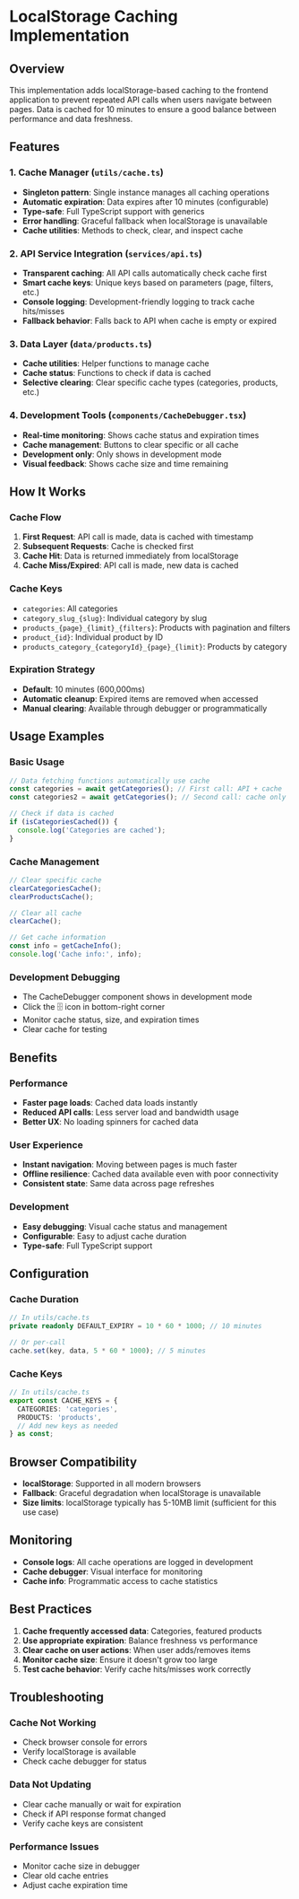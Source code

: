 # LocalStorage Caching Implementation

## Overview
This implementation adds localStorage-based caching to the frontend application to prevent repeated API calls when users navigate between pages. Data is cached for 10 minutes to ensure a good balance between performance and data freshness.

## Features

### 1. Cache Manager (`utils/cache.ts`)
- **Singleton pattern**: Single instance manages all caching operations
- **Automatic expiration**: Data expires after 10 minutes (configurable)
- **Type-safe**: Full TypeScript support with generics
- **Error handling**: Graceful fallback when localStorage is unavailable
- **Cache utilities**: Methods to check, clear, and inspect cache

### 2. API Service Integration (`services/api.ts`)
- **Transparent caching**: All API calls automatically check cache first
- **Smart cache keys**: Unique keys based on parameters (page, filters, etc.)
- **Console logging**: Development-friendly logging to track cache hits/misses
- **Fallback behavior**: Falls back to API when cache is empty or expired

### 3. Data Layer (`data/products.ts`)
- **Cache utilities**: Helper functions to manage cache
- **Cache status**: Functions to check if data is cached
- **Selective clearing**: Clear specific cache types (categories, products, etc.)

### 4. Development Tools (`components/CacheDebugger.tsx`)
- **Real-time monitoring**: Shows cache status and expiration times
- **Cache management**: Buttons to clear specific or all cache
- **Development only**: Only shows in development mode
- **Visual feedback**: Shows cache size and time remaining

## How It Works

### Cache Flow
1. **First Request**: API call is made, data is cached with timestamp
2. **Subsequent Requests**: Cache is checked first
3. **Cache Hit**: Data is returned immediately from localStorage
4. **Cache Miss/Expired**: API call is made, new data is cached

### Cache Keys
- `categories`: All categories
- `category_slug_{slug}`: Individual category by slug
- `products_{page}_{limit}_{filters}`: Products with pagination and filters
- `product_{id}`: Individual product by ID
- `products_category_{categoryId}_{page}_{limit}`: Products by category

### Expiration Strategy
- **Default**: 10 minutes (600,000ms)
- **Automatic cleanup**: Expired items are removed when accessed
- **Manual clearing**: Available through debugger or programmatically

## Usage Examples

### Basic Usage
```typescript
// Data fetching functions automatically use cache
const categories = await getCategories(); // First call: API + cache
const categories2 = await getCategories(); // Second call: cache only

// Check if data is cached
if (isCategoriesCached()) {
  console.log('Categories are cached');
}
```

### Cache Management
```typescript
// Clear specific cache
clearCategoriesCache();
clearProductsCache();

// Clear all cache
clearCache();

// Get cache information
const info = getCacheInfo();
console.log('Cache info:', info);
```

### Development Debugging
- The CacheDebugger component shows in development mode
- Click the 🗄️ icon in bottom-right corner
- Monitor cache status, size, and expiration times
- Clear cache for testing

## Benefits

### Performance
- **Faster page loads**: Cached data loads instantly
- **Reduced API calls**: Less server load and bandwidth usage
- **Better UX**: No loading spinners for cached data

### User Experience
- **Instant navigation**: Moving between pages is much faster
- **Offline resilience**: Cached data available even with poor connectivity
- **Consistent state**: Same data across page refreshes

### Development
- **Easy debugging**: Visual cache status and management
- **Configurable**: Easy to adjust cache duration
- **Type-safe**: Full TypeScript support

## Configuration

### Cache Duration
```typescript
// In utils/cache.ts
private readonly DEFAULT_EXPIRY = 10 * 60 * 1000; // 10 minutes

// Or per-call
cache.set(key, data, 5 * 60 * 1000); // 5 minutes
```

### Cache Keys
```typescript
// In utils/cache.ts
export const CACHE_KEYS = {
  CATEGORIES: 'categories',
  PRODUCTS: 'products',
  // Add new keys as needed
} as const;
```

## Browser Compatibility
- **localStorage**: Supported in all modern browsers
- **Fallback**: Graceful degradation when localStorage is unavailable
- **Size limits**: localStorage typically has 5-10MB limit (sufficient for this use case)

## Monitoring
- **Console logs**: All cache operations are logged in development
- **Cache debugger**: Visual interface for monitoring
- **Cache info**: Programmatic access to cache statistics

## Best Practices
1. **Cache frequently accessed data**: Categories, featured products
2. **Use appropriate expiration**: Balance freshness vs performance
3. **Clear cache on user actions**: When user adds/removes items
4. **Monitor cache size**: Ensure it doesn't grow too large
5. **Test cache behavior**: Verify cache hits/misses work correctly

## Troubleshooting

### Cache Not Working
- Check browser console for errors
- Verify localStorage is available
- Check cache debugger for status

### Data Not Updating
- Clear cache manually or wait for expiration
- Check if API response format changed
- Verify cache keys are consistent

### Performance Issues
- Monitor cache size in debugger
- Clear old cache entries
- Adjust cache expiration time
